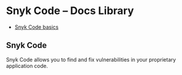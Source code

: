 # Snyk Code – Docs Library

* [ Snyk Code basics](https://github.com/snyk/user-docs/tree/47fd9f2f147240c5e52bc9f7ae8343ab5a8fa0d8/hc/en-us/sections/360004918378-Snyk-Code-basics/README.md)

## Snyk Code

Snyk Code allows you to find and fix vulnerabilities in your proprietary application code.

